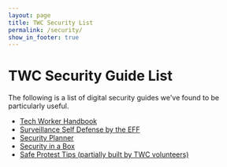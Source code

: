 ```yaml
---
layout: page
title: TWC Security List
permalink: /security/
show_in_footer: true
---
```


# TWC Security Guide List

The following is a list of digital security guides we've found to be particularly useful.

<ul>
  <li>
    <a noreferrer nofollow href="https://techworkerhandbook.org/">
      Tech Worker Handbook
    </a>
  </li>
  <li>
    <a noreferrer nofollow href="https://ssd.eff.org/en">
      Surveillance Self Defense by the EFF
    </a>
  </li>
  <li>
    <a noreferrer nofollow href="https://securityplanner.org/#/">
      Security Planner
    </a>
  </li>
  <li>
    <a noreferrer nofollow href="https://securityinabox.org/en/">
      Security in a Box
    </a>
  </li>
  <li>
    <a noreferrer nofollow href="https://www.safeprotest.tips/">
      Safe Protest Tips (partially built by TWC volunteers)
    </a>
  </li>
</ul>
